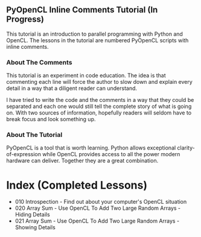 ## PyOpenCL Inline Comments Tutorial (In Progress)

This tutorial is an introduction to parallel programming with Python and OpenCL.  The lessons in the tutorial are numbered PyOpenCL scripts with inline comments.

### About The Comments

This tutorial is an experiment in code education. The idea is that commenting each line will force the author to slow down and explain every detail in a way that a diligent reader can understand.

I have tried to write the code and the comments in a way that they could be separated and each one would still tell the complete story of what is going on. With two sources of information, hopefully readers will seldom have to break focus and look something up.

### About The Tutorial

PyOpenCL is a tool that is worth learning.  Python allows exceptional clarity-of-expression while OpenCL provides access to all the power modern hardware can deliver.  Together they are a great combination.

# Index (Completed Lessons)

- 010 Introspection - Find out about your computer's OpenCL situation
- 020 Array Sum - Use OpenCL To Add Two Large Random Arrays - Hiding Details
- 021 Array Sum - Use OpenCL To Add Two Large Random Arrays - Showing Details
